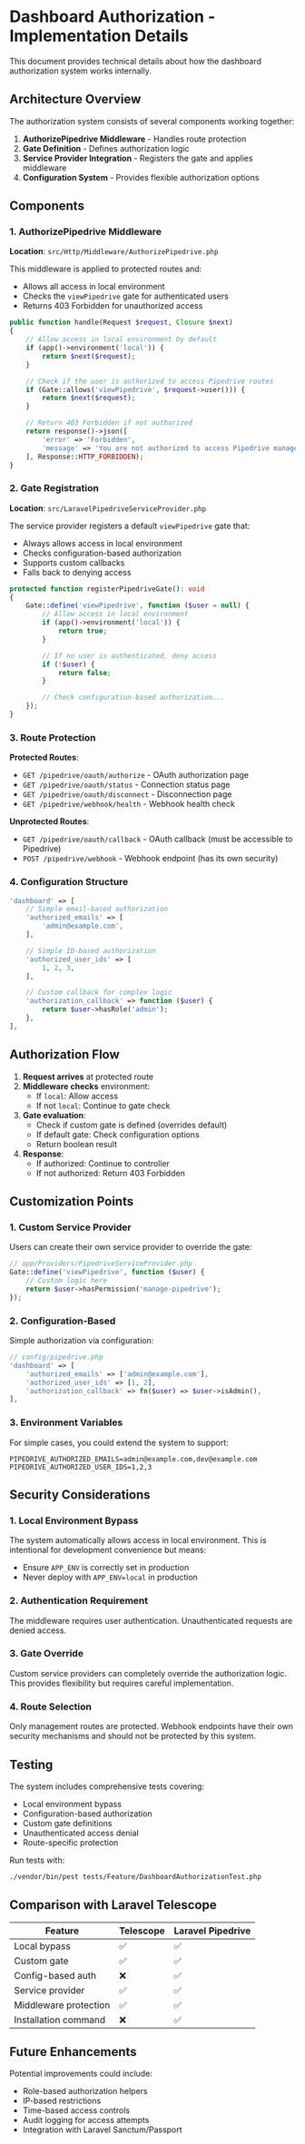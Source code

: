 # Dashboard Authorization - Implementation Details

This document provides technical details about how the dashboard authorization system works internally.

## Architecture Overview

The authorization system consists of several components working together:

1. **AuthorizePipedrive Middleware** - Handles route protection
2. **Gate Definition** - Defines authorization logic
3. **Service Provider Integration** - Registers the gate and applies middleware
4. **Configuration System** - Provides flexible authorization options

## Components

### 1. AuthorizePipedrive Middleware

**Location**: `src/Http/Middleware/AuthorizePipedrive.php`

This middleware is applied to protected routes and:
- Allows all access in local environment
- Checks the `viewPipedrive` gate for authenticated users
- Returns 403 Forbidden for unauthorized access

```php
public function handle(Request $request, Closure $next)
{
    // Allow access in local environment by default
    if (app()->environment('local')) {
        return $next($request);
    }

    // Check if the user is authorized to access Pipedrive routes
    if (Gate::allows('viewPipedrive', $request->user())) {
        return $next($request);
    }

    // Return 403 Forbidden if not authorized
    return response()->json([
        'error' => 'Forbidden',
        'message' => 'You are not authorized to access Pipedrive management interface.'
    ], Response::HTTP_FORBIDDEN);
}
```

### 2. Gate Registration

**Location**: `src/LaravelPipedriveServiceProvider.php`

The service provider registers a default `viewPipedrive` gate that:
- Always allows access in local environment
- Checks configuration-based authorization
- Supports custom callbacks
- Falls back to denying access

```php
protected function registerPipedriveGate(): void
{
    Gate::define('viewPipedrive', function ($user = null) {
        // Allow access in local environment
        if (app()->environment('local')) {
            return true;
        }

        // If no user is authenticated, deny access
        if (!$user) {
            return false;
        }

        // Check configuration-based authorization...
    });
}
```

### 3. Route Protection

**Protected Routes**:
- `GET /pipedrive/oauth/authorize` - OAuth authorization page
- `GET /pipedrive/oauth/status` - Connection status page
- `GET /pipedrive/oauth/disconnect` - Disconnection page
- `GET /pipedrive/webhook/health` - Webhook health check

**Unprotected Routes**:
- `GET /pipedrive/oauth/callback` - OAuth callback (must be accessible to Pipedrive)
- `POST /pipedrive/webhook` - Webhook endpoint (has its own security)

### 4. Configuration Structure

```php
'dashboard' => [
    // Simple email-based authorization
    'authorized_emails' => [
        'admin@example.com',
    ],

    // Simple ID-based authorization
    'authorized_user_ids' => [
        1, 2, 3,
    ],

    // Custom callback for complex logic
    'authorization_callback' => function ($user) {
        return $user->hasRole('admin');
    },
],
```

## Authorization Flow

1. **Request arrives** at protected route
2. **Middleware checks** environment:
   - If `local`: Allow access
   - If not `local`: Continue to gate check
3. **Gate evaluation**:
   - Check if custom gate is defined (overrides default)
   - If default gate: Check configuration options
   - Return boolean result
4. **Response**:
   - If authorized: Continue to controller
   - If not authorized: Return 403 Forbidden

## Customization Points

### 1. Custom Service Provider

Users can create their own service provider to override the gate:

```php
// app/Providers/PipedriveServiceProvider.php
Gate::define('viewPipedrive', function ($user) {
    // Custom logic here
    return $user->hasPermission('manage-pipedrive');
});
```

### 2. Configuration-Based

Simple authorization via configuration:

```php
// config/pipedrive.php
'dashboard' => [
    'authorized_emails' => ['admin@example.com'],
    'authorized_user_ids' => [1, 2],
    'authorization_callback' => fn($user) => $user->isAdmin(),
],
```

### 3. Environment Variables

For simple cases, you could extend the system to support:

```env
PIPEDRIVE_AUTHORIZED_EMAILS=admin@example.com,dev@example.com
PIPEDRIVE_AUTHORIZED_USER_IDS=1,2,3
```

## Security Considerations

### 1. Local Environment Bypass

The system automatically allows access in local environment. This is intentional for development convenience but means:
- Ensure `APP_ENV` is correctly set in production
- Never deploy with `APP_ENV=local` in production

### 2. Authentication Requirement

The middleware requires user authentication. Unauthenticated requests are denied access.

### 3. Gate Override

Custom service providers can completely override the authorization logic. This provides flexibility but requires careful implementation.

### 4. Route Selection

Only management routes are protected. Webhook endpoints have their own security mechanisms and should not be protected by this system.

## Testing

The system includes comprehensive tests covering:
- Local environment bypass
- Configuration-based authorization
- Custom gate definitions
- Unauthenticated access denial
- Route-specific protection

Run tests with:
```bash
./vendor/bin/pest tests/Feature/DashboardAuthorizationTest.php
```

## Comparison with Laravel Telescope

| Feature | Telescope | Laravel Pipedrive |
|---------|-----------|-------------------|
| Local bypass | ✅ | ✅ |
| Custom gate | ✅ | ✅ |
| Config-based auth | ❌ | ✅ |
| Service provider | ✅ | ✅ |
| Middleware protection | ✅ | ✅ |
| Installation command | ❌ | ✅ |

## Future Enhancements

Potential improvements could include:
- Role-based authorization helpers
- IP-based restrictions
- Time-based access controls
- Audit logging for access attempts
- Integration with Laravel Sanctum/Passport
